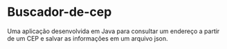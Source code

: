 # Buscador-de-cep
Uma aplicação desenvolvida em Java para consultar um endereço a partir de um CEP e salvar as informações em um arquivo json.
